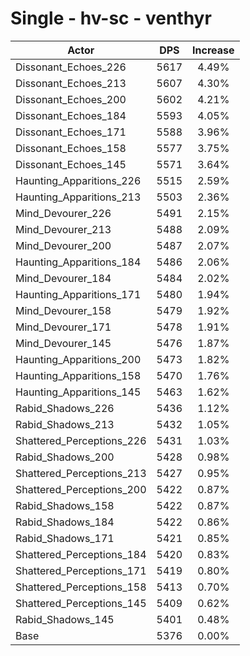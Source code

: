 # Single - hv-sc - venthyr
| Actor | DPS | Increase |
|---|:---:|:---:|
|Dissonant_Echoes_226|5617|4.49%|
|Dissonant_Echoes_213|5607|4.30%|
|Dissonant_Echoes_200|5602|4.21%|
|Dissonant_Echoes_184|5593|4.05%|
|Dissonant_Echoes_171|5588|3.96%|
|Dissonant_Echoes_158|5577|3.75%|
|Dissonant_Echoes_145|5571|3.64%|
|Haunting_Apparitions_226|5515|2.59%|
|Haunting_Apparitions_213|5503|2.36%|
|Mind_Devourer_226|5491|2.15%|
|Mind_Devourer_213|5488|2.09%|
|Mind_Devourer_200|5487|2.07%|
|Haunting_Apparitions_184|5486|2.06%|
|Mind_Devourer_184|5484|2.02%|
|Haunting_Apparitions_171|5480|1.94%|
|Mind_Devourer_158|5479|1.92%|
|Mind_Devourer_171|5478|1.91%|
|Mind_Devourer_145|5476|1.87%|
|Haunting_Apparitions_200|5473|1.82%|
|Haunting_Apparitions_158|5470|1.76%|
|Haunting_Apparitions_145|5463|1.62%|
|Rabid_Shadows_226|5436|1.12%|
|Rabid_Shadows_213|5432|1.05%|
|Shattered_Perceptions_226|5431|1.03%|
|Rabid_Shadows_200|5428|0.98%|
|Shattered_Perceptions_213|5427|0.95%|
|Shattered_Perceptions_200|5422|0.87%|
|Rabid_Shadows_158|5422|0.87%|
|Rabid_Shadows_184|5422|0.86%|
|Rabid_Shadows_171|5421|0.85%|
|Shattered_Perceptions_184|5420|0.83%|
|Shattered_Perceptions_171|5419|0.80%|
|Shattered_Perceptions_158|5413|0.70%|
|Shattered_Perceptions_145|5409|0.62%|
|Rabid_Shadows_145|5401|0.48%|
|Base|5376|0.00%|
